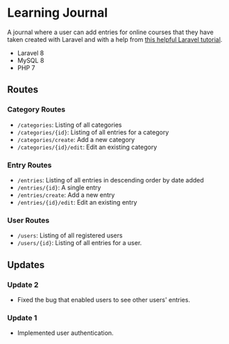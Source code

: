 # Learning Journal

A journal where a user can add entries for online courses that they have taken created with Laravel and with a help from
[this helpful Laravel tutorial](https://www.itsolutionstuff.com/post/laravel-8-crud-application-tutorial-for-beginnersexample.html).

* Laravel 8
* MySQL 8
* PHP 7

## Routes
### Category Routes
* `/categories`: Listing of all categories
* `/categories/{id}`: Listing of all entries for a category
* `/categories/create`: Add a new category
* `/categories/{id}/edit`: Edit an existing category

### Entry Routes
* `/entries`: Listing of all entries in descending order by date added
* `/entries/{id}`: A single entry
* `/entries/create`: Add a new entry
* `/entries/{id}/edit`: Edit an existing entry

### User Routes
* `/users`: Listing of all registered users
* `/users/{id}`: Listing of all entries for a user.

## Updates
### Update 2
* Fixed the bug that enabled users to see other users' entries.

### Update 1
* Implemented user authentication.
